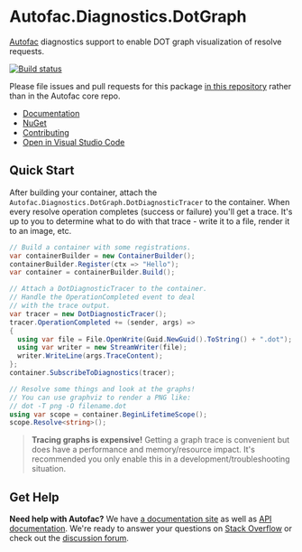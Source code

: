 # Autofac.Diagnostics.DotGraph

[Autofac](https://autofac.org) diagnostics support to enable DOT graph visualization of resolve requests.

[![Build status](https://ci.appveyor.com/api/projects/status/asqnmv0qa7m43oy0/branch/develop?svg=true)](https://ci.appveyor.com/project/Autofac/autofac-diagnostics-dotgraph/branch/develop)

Please file issues and pull requests for this package [in this repository](https://github.com/autofac/Autofac.Diagnostics.DotGraph/issues) rather than in the Autofac core repo.

- [Documentation](https://autofac.readthedocs.io/en/latest/advanced/debugging.html#diagnostics)
- [NuGet](https://www.nuget.org/packages/Autofac.Diagnostics.DotGraph)
- [Contributing](https://autofac.readthedocs.io/en/latest/contributors.html)
- [Open in Visual Studio Code](https://open.vscode.dev/autofac/Autofac.Diagnostics.DotGraph)

## Quick Start

After building your container, attach the `Autofac.Diagnostics.DotGraph.DotDiagnosticTracer` to the container. When every resolve operation completes (success or failure) you'll get a trace. It's up to you to determine what to do with that trace - write it to a file, render it to an image, etc.

```c#
// Build a container with some registrations.
var containerBuilder = new ContainerBuilder();
containerBuilder.Register(ctx => "Hello");
var container = containerBuilder.Build();

// Attach a DotDiagnosticTracer to the container.
// Handle the OperationCompleted event to deal
// with the trace output.
var tracer = new DotDiagnosticTracer();
tracer.OperationCompleted += (sender, args) =>
{
  using var file = File.OpenWrite(Guid.NewGuid().ToString() + ".dot");
  using var writer = new StreamWriter(file);
  writer.WriteLine(args.TraceContent);
};
container.SubscribeToDiagnostics(tracer);

// Resolve some things and look at the graphs!
// You can use graphviz to render a PNG like:
// dot -T png -O filename.dot
using var scope = container.BeginLifetimeScope();
scope.Resolve<string>();
```

> **Tracing graphs is expensive!** Getting a graph trace is convenient but does have a performance and memory/resource impact. It's recommended you only enable this in a development/troubleshooting situation.

## Get Help

**Need help with Autofac?** We have [a documentation site](https://autofac.readthedocs.io/) as well as [API documentation](https://autofac.org/apidoc/). We're ready to answer your questions on [Stack Overflow](https://stackoverflow.com/questions/tagged/autofac) or check out the [discussion forum](https://groups.google.com/forum/#forum/autofac).
